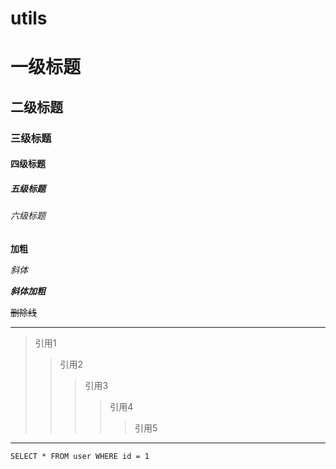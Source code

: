 # utils

# 一级标题
## 二级标题
### 三级标题
#### 四级标题
##### 五级标题
###### 六级标题

**加粗**

*斜体*

***斜体加粗***

~~删除线~~

----

>引用1
>>引用2
>>>引用3
>>>>引用4
>>>>>引用5

****



`SELECT * FROM user WHERE id = 1`
